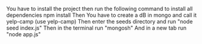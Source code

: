 You have to install the project then run the following command to install all dependencies
npm install
Then You have to create a dB in mongo and call it yelp-camp (use yelp-camp)
Then enter the seeds directory and run "node seed index.js"
Then in the terminal run "mongosh"
And in a new tab run "node app.js"

